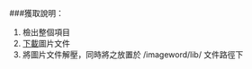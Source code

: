 ###獲取說明：  

1. 檢出整個項目
2. [下載](http://pan.baidu.com/s/1c2Hke8g)圖片文件
3. 將圖片文件解壓，同時將之放置於 /imageword/lib/ 文件路徑下